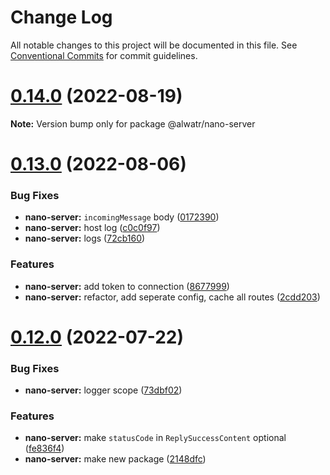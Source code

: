 # Change Log

All notable changes to this project will be documented in this file.
See [Conventional Commits](https://conventionalcommits.org) for commit guidelines.

# [0.14.0](https://github.com/AliMD/alwatr/compare/v0.13.0...v0.14.0) (2022-08-19)

**Note:** Version bump only for package @alwatr/nano-server





# [0.13.0](https://github.com/AliMD/alwatr/compare/v0.12.0...v0.13.0) (2022-08-06)

### Bug Fixes

- **nano-server:** `incomingMessage` body ([0172390](https://github.com/AliMD/alwatr/commit/01723906f657c35a7a2a329b914308c3d9f06ff8))
- **nano-server:** host log ([c0c0f97](https://github.com/AliMD/alwatr/commit/c0c0f971d0405f5731cf040962b4609c9472a2fc))
- **nano-server:** logs ([72cb160](https://github.com/AliMD/alwatr/commit/72cb160b53e7bb04be6b5d24aa04f98d6a597e11))

### Features

- **nano-server:** add token to connection ([8677999](https://github.com/AliMD/alwatr/commit/867799920c917dbafe3a041a8946f7e77577552f))
- **nano-server:** refactor, add seperate config, cache all routes ([2cdd203](https://github.com/AliMD/alwatr/commit/2cdd2030474b7c1796e311740f20b8f39631bae9))

# [0.12.0](https://github.com/AliMD/alwatr/compare/v0.11.0...v0.12.0) (2022-07-22)

### Bug Fixes

- **nano-server:** logger scope ([73dbf02](https://github.com/AliMD/alwatr/commit/73dbf029325169d900558e2361fec9fa4303e7e4))

### Features

- **nano-server:** make `statusCode` in `ReplySuccessContent` optional ([fe836f4](https://github.com/AliMD/alwatr/commit/fe836f452566c541d25857df34c952b413690d23))
- **nano-server:** make new package ([2148dfc](https://github.com/AliMD/alwatr/commit/2148dfc910565f917d3cb8eb001cde08f2fc694d))
